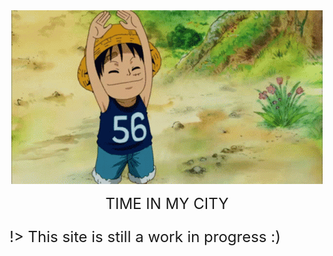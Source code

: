 <!-- README.md -->

<div align="center">
<img src="_images/wave.gif"/>

<font size="5"><a href="//24timezones.com/Chennai/time" style="text-decoration: none" class="clock24" id="tz24-1641447804-c1553-eyJob3VydHlwZSI6MTIsInNob3dkYXRlIjoiMCIsInNob3dzZWNvbmRzIjoiMSIsInNob3d0aW1lem9uZSI6IjEiLCJ0eXBlIjoiZCIsImxhbmciOiJlbiJ9" title="Current time in Chennai" target="_blank" rel="nofollow">TIME IN MY CITY</a>
</div>

!> This site is still a work in progress :)

